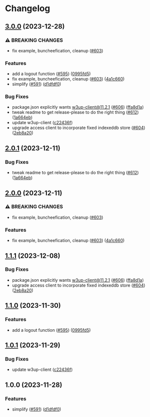 # Changelog

## [3.0.0](https://github.com/BunsDev/w3ui/compare/core-v2.0.1...core-v3.0.0) (2023-12-28)


### ⚠ BREAKING CHANGES

* fix example, buncheefication, cleanup ([#603](https://github.com/BunsDev/w3ui/issues/603))

### Features

* add a logout function  ([#595](https://github.com/BunsDev/w3ui/issues/595)) ([0995fd5](https://github.com/BunsDev/w3ui/commit/0995fd525a3be7f5224af845dbd7ffcb76450c63))
* fix example, buncheefication, cleanup ([#603](https://github.com/BunsDev/w3ui/issues/603)) ([4a1c660](https://github.com/BunsDev/w3ui/commit/4a1c6602041c5b9053378655dbc8382519184221))
* simplify ([#591](https://github.com/BunsDev/w3ui/issues/591)) ([d1dfdf0](https://github.com/BunsDev/w3ui/commit/d1dfdf0bc015e8204db216278990d9c260fc7132))


### Bug Fixes

* package.json explicitly wants w3up-client@11.2.1 ([#606](https://github.com/BunsDev/w3ui/issues/606)) ([ffa8d1a](https://github.com/BunsDev/w3ui/commit/ffa8d1a81faf5a6069bd816c5c0d71cc3c65f1ba))
* tweak readme to get release-please to do the right thing ([#612](https://github.com/BunsDev/w3ui/issues/612)) ([1a664eb](https://github.com/BunsDev/w3ui/commit/1a664eb33f40a085c48de872481de0a139832c68))
* update w3up-client ([c22436f](https://github.com/BunsDev/w3ui/commit/c22436f34135cd8681af10845813e3cb550ad162))
* upgrade access client to incorporate fixed indexeddb store ([#604](https://github.com/BunsDev/w3ui/issues/604)) ([2eb8a20](https://github.com/BunsDev/w3ui/commit/2eb8a20597b38d831afb323a31d88ab499d2d662))

## [2.0.1](https://github.com/web3-storage/w3ui/compare/core-v2.0.0...core-v2.0.1) (2023-12-11)


### Bug Fixes

* tweak readme to get release-please to do the right thing ([#612](https://github.com/web3-storage/w3ui/issues/612)) ([1a664eb](https://github.com/web3-storage/w3ui/commit/1a664eb33f40a085c48de872481de0a139832c68))

## [2.0.0](https://github.com/web3-storage/w3ui/compare/core-v1.1.1...core-v2.0.0) (2023-12-11)


### ⚠ BREAKING CHANGES

* fix example, buncheefication, cleanup ([#603](https://github.com/web3-storage/w3ui/issues/603))

### Features

* fix example, buncheefication, cleanup ([#603](https://github.com/web3-storage/w3ui/issues/603)) ([4a1c660](https://github.com/web3-storage/w3ui/commit/4a1c6602041c5b9053378655dbc8382519184221))

## [1.1.1](https://github.com/web3-storage/w3ui/compare/core-v1.1.0...core-v1.1.1) (2023-12-08)


### Bug Fixes

* package.json explicitly wants w3up-client@11.2.1 ([#606](https://github.com/web3-storage/w3ui/issues/606)) ([ffa8d1a](https://github.com/web3-storage/w3ui/commit/ffa8d1a81faf5a6069bd816c5c0d71cc3c65f1ba))
* upgrade access client to incorporate fixed indexeddb store ([#604](https://github.com/web3-storage/w3ui/issues/604)) ([2eb8a20](https://github.com/web3-storage/w3ui/commit/2eb8a20597b38d831afb323a31d88ab499d2d662))

## [1.1.0](https://github.com/web3-storage/w3ui/compare/core-v1.0.1...core-v1.1.0) (2023-11-30)


### Features

* add a logout function  ([#595](https://github.com/web3-storage/w3ui/issues/595)) ([0995fd5](https://github.com/web3-storage/w3ui/commit/0995fd525a3be7f5224af845dbd7ffcb76450c63))

## [1.0.1](https://github.com/web3-storage/w3ui/compare/core-v1.0.0...core-v1.0.1) (2023-11-29)


### Bug Fixes

* update w3up-client ([c22436f](https://github.com/web3-storage/w3ui/commit/c22436f34135cd8681af10845813e3cb550ad162))

## 1.0.0 (2023-11-28)


### Features

* simplify ([#591](https://github.com/web3-storage/w3ui/issues/591)) ([d1dfdf0](https://github.com/web3-storage/w3ui/commit/d1dfdf0bc015e8204db216278990d9c260fc7132))
